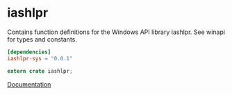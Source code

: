 # iashlpr #
Contains function definitions for the Windows API library iashlpr. See winapi for types and constants.

```toml
[dependencies]
iashlpr-sys = "0.0.1"
```

```rust
extern crate iashlpr;
```

[Documentation](https://retep998.github.io/doc/iashlpr/)
